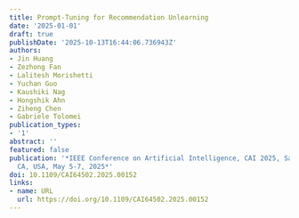 ```yaml
---
title: Prompt-Tuning for Recommendation Unlearning
date: '2025-01-01'
draft: true
publishDate: '2025-10-13T16:44:06.736943Z'
authors:
- Jin Huang
- Zezhong Fan
- Lalitesh Morishetti
- Yuchan Guo
- Kaushiki Nag
- Hongshik Ahn
- Ziheng Chen
- Gabriele Tolomei
publication_types:
- '1'
abstract: ''
featured: false
publication: '*IEEE Conference on Artificial Intelligence, CAI 2025, Santa Clara,
  CA, USA, May 5-7, 2025*'
doi: 10.1109/CAI64502.2025.00152
links:
- name: URL
  url: https://doi.org/10.1109/CAI64502.2025.00152
---
```


